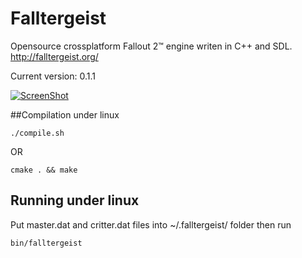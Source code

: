 Falltergeist
============

Opensource crossplatform Fallout 2™ engine writen in C++ and SDL.
http://falltergeist.org/

Current version: 0.1.1

[![ScreenShot](http://alexeevdv.ru/falltergeist/falltergeist.png)](http://www.youtube.com/watch?v=C6pnobO9nJY)


##Compilation under linux
```
./compile.sh
```
OR
```
cmake . && make
```

## Running under linux

Put master.dat and critter.dat files into ~/.falltergeist/ folder
then run 
```
bin/falltergeist
```
